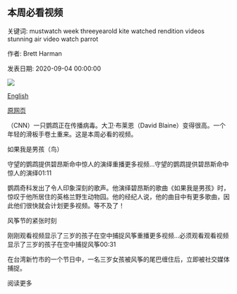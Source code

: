 ## 本周必看视频

关键词: mustwatch week threeyearold kite watched rendition videos stunning air video watch parrot

作者: Brett Harman

发表日期: 2020-09-04 00:00:00

![](https://cdn.cnn.com/cnnnext/dam/assets/200901140000-beyonce-chico-parrot-split-super-tease.jpg)

[English](Must-watch%20videos%20of%20the%20week.md)

[原网页](https://edition.cnn.com/2020/09/04/app-news-section/videos-of-the-week-mobile-september-4/index.html)

（CNN）一只鹦鹉正在传播病毒。大卫·布莱恩（David Blaine）变得很高。一个年轻的滑板手卷土重来。这是本周必看的视频。

如果我是男孩（鸟）

守望的鹦鹉提供碧昂斯命中惊人的演绎重播更多视频...守望的鹦鹉提供碧昂斯命中惊人的演绎01:11

鹦鹉奇科发出了令人印象深刻的歌声。他演绎碧昂斯的歌曲《如果我是男孩》时，惊叹于他所居住的英格兰野生动物园。他的经纪人说，他的曲目中有更多歌曲，因此他们很快就会计划更多视频。等不及了！

风筝节的紧张时刻

刚刚观看视频显示了三岁的孩子在空中捕捉风筝重播更多视频...必须观看观看视频显示了三岁的孩子在空中捕捉风筝00:31

在台湾新竹市的一个节日中，一名三岁女孩被风筝的尾巴缠住后，立即被社交媒体捕捉。

阅读更多